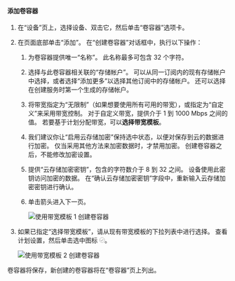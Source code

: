 <!--author=SharS last changed: 1/7/2016-->

#### <a name="to-add-a-volume-container"></a>添加卷容器
1. 在“设备”页上，选择设备、双击它，然后单击“卷容器”选项卡。
2. 在页面底部单击“添加”。 在“创建卷容器”对话框中，执行以下操作：
   
   1. 为卷容器提供唯一“名称”。 此名称最多可包含 32 个字符。
   2. 选择与此卷容器相关联的“存储帐户”。 可以从同一订阅内的现有存储帐户中选择，或者选择“添加更多”以选择其他订阅中的存储帐户。 还可以选择在创建服务时第一个生成的存储帐户。
   3. 将带宽指定为“无限制”（如果想要使用所有可用的带宽），或指定为“自定义”来采用带宽控制。 对于自定义带宽，提供介于 1 到 1000 Mbps 之间的值。 若要基于计划分配带宽，可以**选择带宽模板**。
   4. 我们建议你让“启用云存储加密”保持选中状态，以便对保存到云的数据进行加密。 仅当采用其他方法来加密数据时，才禁用加密。 创建卷容器之后，不能修改加密设置。
   5. 提供“云存储加密密钥”，包含的字符数介于 8 到 32 之间。 设备使用此密钥访问加密的数据。 在“确认云存储加密密钥”字段中，重新输入云存储加密密钥进行确认。 
   6. 单击箭头进入下一页。
      
      ![使用带宽模板 1 创建卷容器](./media/storsimple-add-volume-container/HCS_CreateVCBT1-include.png) 
3. 如果已指定“选择带宽模板”，请从现有带宽模板的下拉列表中进行选择。 查看计划设置，然后单击选中图标 ![选中图标](./media/storsimple-configure-new-storage-account/HCS_CheckIcon-include.png)。
   
    ![使用带宽模板 2 创建卷容器](./media/storsimple-add-volume-container/HCS_CreateVCBT2-include.png) 

卷容器将保存，新创建的卷容器将在“卷容器”页上列出。

